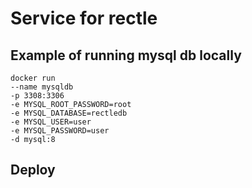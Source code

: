 # Service for rectle

## Example of running mysql db locally

``` 
docker run 
--name mysqldb 
-p 3308:3306 
-e MYSQL_ROOT_PASSWORD=root 
-e MYSQL_DATABASE=rectledb 
-e MYSQL_USER=user 
-e MYSQL_PASSWORD=user 
-d mysql:8 
```

## Deploy

